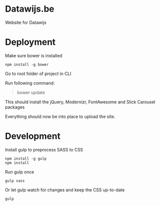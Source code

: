 Datawijs.be
==============

Website for Datawijs

# Deployment

Make sure bower is installed

    npm install -g bower

Go to root folder of project in CLI

Run following command:

> bower update

This should install the jQuery, Modernizr, FontAwesome and Slick Carousel packages

Everything should now be into place to upload the site.

# Development

Install gulp to preprocess SASS to CSS

    npm install -g gulp
    npm install

Run gulp once

    gulp sass

Or let gulp watch for changes and keep the CSS up-to-date

    gulp